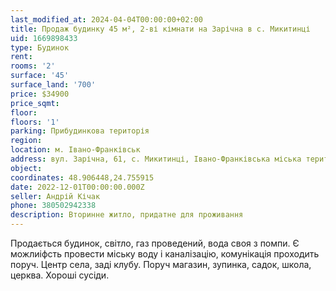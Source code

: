 ```yaml
---
last_modified_at: 2024-04-04T00:00:00+02:00
title: Продаж будинку 45 м², 2-ві кімнати на Зарічна в с. Микитинці
uid: 1669898433
type: Будинок
rent:
rooms: '2'
surface: '45'
surface_land: '700'
price: $34900
price_sqmt:
floor:
floors: '1'
parking: Прибудинкова територія
region:
location: м. Івано-Франківськ
address: вул. Зарічна, 61, с. Микитинці, Івано-Франківська міська територіальна громада
object:
coordinates: 48.906448,24.755915
date: 2022-12-01T00:00:00.000Z
seller: Андрій Кічак
phone: 380502942338
description: Вторинне житло, придатне для проживання
---
```


Продається будинок, світло, газ проведений, вода своя з помпи. Є можлиіфсть провести міську воду і каналізацію, комунікація проходить поруч. Центр села, заді клубу. Поруч магазин, зупинка, садок, школа, церква. Хороші сусіди.
